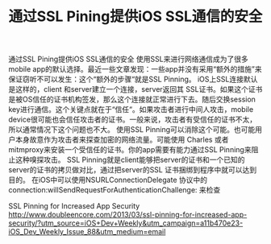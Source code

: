 ﻿---
layout: post
title: 通过SSL Pining提供iOS SSL通信的安全
categories:
- Programming
tags:
- iOS
---
通过SSL Pining提供iOS SSL通信的安全
     使用SSL来进行网络通信成为了很多mobile app的默认选择。最近一些文章发现：一些app并没有采用“额外的措施”来保证窃听不可以发生：这个“额外的步骤“就是SSL Pinning。
    iOS上SSL连接默认是这样的，client 和server建立一个连接，server返回其 SSL证书。如果这个证书是被OS信任的证书机构签发，那么这个连接就正常进行下去。随后交换session key进行通信。这个关键点就在于“信任“。如果攻击者进行中间人攻击，mobile device很可能也会信任攻击者的证书。一般来说，攻击者有受信任的证书不太，所以通常情况下这个问题也不大。
      使用SSL Pinning可以消除这个可能。也可能用户本身故意作为攻击者来探查加密的网络流量。可能使用 Charles 或者mitmproxy来安装一个受信任的证书。你的app需要有能力通过SSL Pinning来阻止这种嗅探攻击。
SSL Pinning就是client能够把server的证书和一个已知的server的证书的拷贝做对比，通过把server的SSL 证书捆绑到程序中就可以达到目的。
在iOS中可以使用NSURLConnectionDelegate 协议中的connection:willSendRequestForAuthenticationChallenge: 来检查


SSL Pinning for Increased App Security
http://www.doubleencore.com/2013/03/ssl-pinning-for-increased-app-security/?utm_source=iOS+Dev+Weekly&utm_campaign=a11b470e23-iOS_Dev_Weekly_Issue_88&utm_medium=email